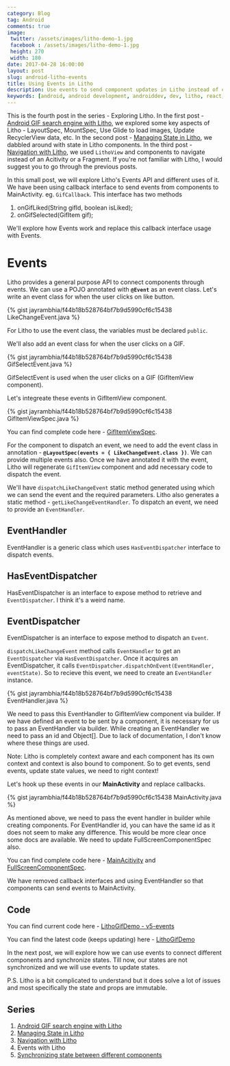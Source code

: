 ```yaml
---
category: Blog
tag: Android
comments: true
image:
 twitter: /assets/images/litho-demo-1.jpg
 facebook : /assets/images/litho-demo-1.jpg
 height: 270
 width: 180
date: 2017-04-28 16:00:00
layout: post
slug: android-litho-events
title: Using Events in Litho
description: Use events to send component updates in Litho instead of callbacks
keywords: [android, android development, androiddev, dev, litho, react, ui, gif, gifs, search, engine, facebook, open source, recyclerview with Litho, props in Litho, state in Litho, events with Litho, custom events in Litho]
---
```


This is the fourth post in the series - Exploring Litho. In the first post - [Android GIF search engine with Litho](/blog/android-litho-gifs), we explored some key aspects of Litho - LayoutSpec, MountSpec, Use Glide to load images, Update RecyclerView data, etc. In the second post - [Managing State in Litho](/blog/android-litho-state), we dabbled around with state in Litho components. In the third post - [Navigation with Litho](/blog/android-litho-navigation), we used `LithoView` and components to navigate instead of an Acitivity or a Fragment. If you're not familiar with Litho, I would suggest you to go through the previous posts.

In this small post, we will explore Litho's Events API and different uses of it. We have been using callback interface to send events from components to MainActivity. eg. `GifCallback`. This interface has two methods

 1. onGifLiked(String gifId, boolean isLiked);
 2. onGifSelected(GifItem gif);

We'll explore how Events work and replace this callback interface usage with Events.

# Events

Litho provides a general purpose API to connect components through events. We can use a POJO annotated with **`@Event`** as an event class. Let's write an event class for when the user clicks on like button.

{% gist jayrambhia/f44b18b528764bf7b9d5990cf6c15438 LikeChangeEvent.java %}

For Litho to use the event class, the variables must be declared `public`.

We'll also add an event class for when the user clicks on a GIF.

{% gist jayrambhia/f44b18b528764bf7b9d5990cf6c15438 GifSelectEvent.java %}

GifSelectEvent is used when the user clicks on a GIF (GifItemView component).

Let's integreate these events in GifItemView component.

{% gist jayrambhia/f44b18b528764bf7b9d5990cf6c15438 GifItemViewSpec.java %}

You can find complete code here - [GifItemViewSpec](https://github.com/jayrambhia/LithoGifSearch/blob/v5-events/app/src/main/java/com/fenchtose/lithogifsearch/components/GifItemViewSpec.java).

For the component to dispatch an event, we need to add the event class in annotation - **`@LayoutSpec(events = { LikeChangeEvent.class })`**. We can provide multiple events also. Once we have annotated it with the event, Litho will regenerate `GifItemView` component and add necessary code to dispatch the event.

We'll have `dispatchLikeChangeEvent` static method generated using which we can send the event and the required parameters. Litho also generates a static method - `getLikeChangeEventHandler`. To dispatch an event, we need to provide an `EventHandler`.

## EventHandler
EventHandler is a generic class which uses `HasEventDispatcher` interface to dispatch events.

## HasEventDispatcher
HasEventDispatcher is an interface to expose method to retrieve and `EventDispatcher`. I think it's a weird name.

## EventDispatcher
EventDispatcher is an interface to expose method to dispatch an `Event`.

`dispatchLikeChangeEvent` method calls `EventHandler` to get an `EventDispatcher` via `HasEventDispatcher`. Once it acquires an EventDispatcher, it calls `EventDispatcher.dispatchOnEvent(EventHandler, eventState)`. So to recieve this event, we need to create an `EventHandler` instance.

{% gist jayrambhia/f44b18b528764bf7b9d5990cf6c15438 EventHandler.java %}

We need to pass this EventHandler to GifItemView component via builder. If we have defined an event to be sent by a component, it is necessary for us to pass an EventHandler via builder. While creating an EventHandler we need to pass an id and Object[]. Due to lack of documentation, I don't know where these things are used.

Note: Litho is completely context aware and each component has its own context and context is also bound to component. So to get events, send events, update state values, we need to right context!

Let's hook up these events in our **MainActivity** and replace callbacks.

{% gist jayrambhia/f44b18b528764bf7b9d5990cf6c15438 MainActivity.java %}

As mentioned above, we need to pass the event handler in builder while creating components. For EventHandler id, you can have the same id as it does not seem to make any difference. This would be more clear once some docs are available. We need to update FullScreenComponentSpec also.

You can find complete code here - [MainAcitivity](https://github.com/jayrambhia/LithoGifSearch/blob/v5-events/app/src/main/java/com/fenchtose/lithogifsearch/MainActivity.java) and [FullScreenComponentSpec](https://github.com/jayrambhia/LithoGifSearch/blob/v5-events/app/src/main/java/com/fenchtose/lithogifsearch/components/FullScreenComponentSpec.java).

We have removed callback interfaces and using EventHandler so that components can send events to MainActivity.

## Code

You can find current code here - [LithoGifDemo - v5-events](https://github.com/jayrambhia/LithoGifSearch/tree/v5-events)

You can find the latest code (keeps updating) here - [LithoGifDemo](https://github.com/jayrambhia/LithoGifSearch)

In the next post, we will explore how we can use events to connect different components and synchronize states. Till now, our states are not synchronized and we will use events to update states.

P.S. Litho is a bit complicated to understand but it does solve a lot of issues and most specifically the state and props are immutable.

## Series

 1. [Android GIF search engine with Litho](/blog/android-litho-gifs)
 2. [Managing State in Litho](/blog/android-litho-state)
 3. [Navigation with Litho](/blog/android-litho-navigation)
 4. Events with Litho
 5. [Synchronizing state between different components](/blog/android-litho-sync)

